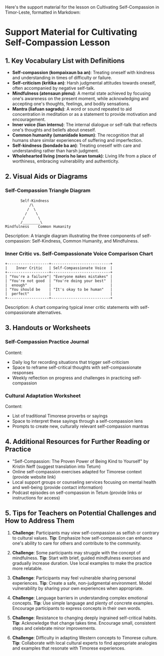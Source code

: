 Here's the support material for the lesson on Cultivating Self-Compassion in Timor-Leste, formatted in Markdown:

# Support Material for Cultivating Self-Compassion Lesson

## 1. Key Vocabulary List with Definitions

- **Self-compassion (kompaixaun ba an)**: Treating oneself with kindness and understanding in times of difficulty or failure.
- **Self-criticism (kritika an)**: Harsh judgmental attitudes towards oneself, often accompanied by negative self-talk.
- **Mindfulness (atensaun plenu)**: A mental state achieved by focusing one's awareness on the present moment, while acknowledging and accepting one's thoughts, feelings, and bodily sensations.
- **Mantra (liafuan sagradu)**: A word or sound repeated to aid concentration in meditation or as a statement to provide motivation and encouragement.
- **Inner voice (lian internu)**: The internal dialogue or self-talk that reflects one's thoughts and beliefs about oneself.
- **Common humanity (umanidade komun)**: The recognition that all humans share similar experiences of suffering and imperfection.
- **Self-kindness (bondade ba an)**: Treating oneself with care and understanding rather than harsh judgment.
- **Wholehearted living (moris ho laran tomak)**: Living life from a place of worthiness, embracing vulnerability and authenticity.

## 2. Visual Aids or Diagrams

### Self-Compassion Triangle Diagram
```
       Self-Kindness
           /\
          /  \
         /    \
        /      \
       /________\
Mindfulness    Common Humanity
```
Description: A triangle diagram illustrating the three components of self-compassion: Self-Kindness, Common Humanity, and Mindfulness.

### Inner Critic vs. Self-Compassionate Voice Comparison Chart
```
+-------------------+---------------------------+
|    Inner Critic   | Self-Compassionate Voice  |
+-------------------+---------------------------+
| "You're a failure"| "Everyone makes mistakes" |
| "You're not good  | "You're doing your best"  |
|  enough"          |                           |
| "You should be    | "It's okay to be human"   |
|  perfect"         |                           |
+-------------------+---------------------------+
```
Description: A chart comparing typical inner critic statements with self-compassionate alternatives.

## 3. Handouts or Worksheets

### Self-Compassion Practice Journal
Content:
- Daily log for recording situations that trigger self-criticism
- Space to reframe self-critical thoughts with self-compassionate responses
- Weekly reflection on progress and challenges in practicing self-compassion

### Cultural Adaptation Worksheet
Content:
- List of traditional Timorese proverbs or sayings
- Space to interpret these sayings through a self-compassion lens
- Prompts to create new, culturally relevant self-compassion mantras

## 4. Additional Resources for Further Reading or Practice

- "Self-Compassion: The Proven Power of Being Kind to Yourself" by Kristin Neff (suggest translation into Tetum)
- Online self-compassion exercises adapted for Timorese context (provide website link)
- Local support groups or counseling services focusing on mental health and well-being (provide contact information)
- Podcast episodes on self-compassion in Tetum (provide links or instructions for access)

## 5. Tips for Teachers on Potential Challenges and How to Address Them

1. **Challenge**: Participants may view self-compassion as selfish or contrary to cultural values.
   **Tip**: Emphasize how self-compassion can enhance one's ability to care for others and contribute to the community.

2. **Challenge**: Some participants may struggle with the concept of mindfulness.
   **Tip**: Start with brief, guided mindfulness exercises and gradually increase duration. Use local examples to make the practice more relatable.

3. **Challenge**: Participants may feel vulnerable sharing personal experiences.
   **Tip**: Create a safe, non-judgmental environment. Model vulnerability by sharing your own experiences when appropriate.

4. **Challenge**: Language barriers in understanding complex emotional concepts.
   **Tip**: Use simple language and plenty of concrete examples. Encourage participants to express concepts in their own words.

5. **Challenge**: Resistance to changing deeply ingrained self-critical habits.
   **Tip**: Acknowledge that change takes time. Encourage small, consistent steps and celebrate minor improvements.

6. **Challenge**: Difficulty in adapting Western concepts to Timorese culture.
   **Tip**: Collaborate with local cultural experts to find appropriate analogies and examples that resonate with Timorese experiences.